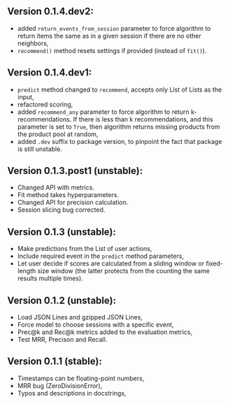 ## Version 0.1.4.dev2:

- added `return_events_from_session` parameter to force algorithm to return items the same as in a given session if there are no other neighbors,
- `recommend()` method resets settings if provided (instead of `fit()`).

## Version 0.1.4.dev1:

- `predict` method changed to `recommend`, accepts only List of Lists as the input,
- refactored scoring,
- added `recommend_any` parameter to force algorithm to return k-recommendations. If there is less than k recommendations, and this parameter is set to `True`, then algorithm returns missing products from the product pool at random,
- added `.dev` suffix to package version, to pinpoint the fact that package is still unstable.

## Version 0.1.3.post1 (unstable):

- Changed API with metrics.
- Fit method takes hyperparameters.
- Changed API for precision calculation.
- Session slicing bug corrected.

## Version 0.1.3 (unstable):

- Make predictions from the List of user actions,
- Include required event in the `predict` method parameters,
- Let user decide if scores are calculated from a sliding window or fixed-length size window (the latter protects from the counting the same results multiple times).

## Version 0.1.2 (unstable):

- Load JSON Lines and gzipped JSON Lines,
- Force model to choose sessions with a specific event,
- Prec@k and Rec@k metrics added to the evaluation metrics,
- Test MRR, Precison and Recall.


## Version 0.1.1 (stable): 

- Timestamps can be floating-point numbers,
- MRR bug (ZeroDivisionError),
- Typos and descriptions in docstrings,
